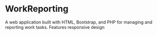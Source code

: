 # WorkReporting
A web application built with HTML, Bootstrap, and PHP for managing and reporting work tasks. Features responsive design
